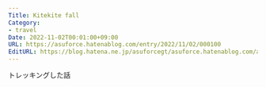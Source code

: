 ```yaml
---
Title: Kitekite fall
Category:
- travel
Date: 2022-11-02T00:01:00+09:00
URL: https://asuforce.hatenablog.com/entry/2022/11/02/000100
EditURL: https://blog.hatena.ne.jp/asuforcegt/asuforce.hatenablog.com/atom/entry/4207112889933324292
---
```


トレッキングした話
